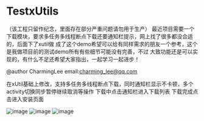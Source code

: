 # TestxUtils
（该工程只留作纪念，里面存在部分严重问题请勿用于生产）
最近项目需要一个下载模块，要求多任务多线程断点下载还要通知栏提示，网上找了很多都没合适的，后面下了xutil做
成了这个demo希望可以给有同样需求的朋友一个参考，这个是我做项目前的测试demo所有有些细节可能没有完善，不过
大致功能还是可以实现的，有什么不足还希望大家指出，一起学习一起进步！

@author CharmingLee email:charming_lee@qq.com




在xUtil基础上修改，支持多任务多线程断点下载，同时通知栏显示不卡顿，多个activity切换同步暂停继续取消等操作
下载中点击通知栏进入下载列表
下载完成点击进入安装页面

![image](https://github.com/CharmingLee/TestxUtils/blob/master/image/Screenshot_2015-06-25-09-29-37.png)
![image](https://github.com/CharmingLee/TestxUtils/blob/master/image/Screenshot_2015-06-25-09-29-41.png)
![image](https://github.com/CharmingLee/TestxUtils/blob/master/image/Screenshot_2015-06-25-09-29-51.png)
